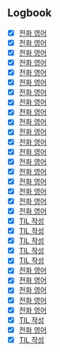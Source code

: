 

## Logbook
- [x] [전화 영어](things:///show?id=8dvhch5pwKpnERXGuSeRQY)
- [x] [전화 영어](things:///show?id=WWMATpAoVEeBDcHUCB5kzV)
- [x] [전화 영어](things:///show?id=VDnd3BoNUw7n8PMMVN2YAi)
- [x] [전화 영어](things:///show?id=7UUWm7kv3TB46hx7Z5Urqt)
- [x] [전화 영어](things:///show?id=5Wao6t6nWvujHv3axcHiHt)
- [x] [전화 영어](things:///show?id=PzwQYeTpVoGnC3vXZ6nLVS)
- [x] [전화 영어](things:///show?id=V6dKxJZm7RviyMzePsQbnR)
- [x] [전화 영어](things:///show?id=NVTCfdEkyFMFZcz9fac8oM)
- [x] [전화 영어](things:///show?id=VPCSRELpDrgQV9H3SKLFUm)
- [x] [전화 영어](things:///show?id=NR4WSKuFyqG1T1xVXWTxtQ)
- [x] [전화 영어](things:///show?id=4EGhyzfp69BQfnBLsyDRRQ)
- [x] [전화 영어](things:///show?id=UrVFRAjY47uzknLBjuAgfo)
- [x] [전화 영어](things:///show?id=Ha8mAWUB1c7sKHCvokkEjq)
- [x] [전화 영어](things:///show?id=XC9YEQV7R7B1TCkrPyU6Nj)
- [x] [전화 영어](things:///show?id=GQSQ2NpRTMPNCVRJwURHzr)
- [x] [전화 영어](things:///show?id=SAxEvoMa3ZNpCMKt1oLpA5)
- [x] [전화 영어](things:///show?id=XZjoqGJFvKaAmXmXRLMqRQ)
- [x] [전화 영어](things:///show?id=67AvQv9K4ypvZwmEr19ET4)
- [x] [전화 영어](things:///show?id=7ouG5RHhYUo1a6UrnK4SXo)
- [x] [TIL 작성](things:///show?id=2RRZ3po8WkyYobFPhdmy2U)
- [x] [TIL 작성](things:///show?id=2ZXGHu7A7c5yXeV9gbSMnC)
- [x] [TIL 작성](things:///show?id=39R42MSZmyJ1SRSmPbKTeY)
- [x] [TIL 작성](things:///show?id=7GyK1TQVuVF8B7PUBVYuvX)
- [x] [TIL 작성](things:///show?id=BTfLQfT16aDUVNAqxFDKJu)
- [x] [전화 영어](things:///show?id=3qz2DfSzFJGMcbjL3J7ywM)
- [x] [전화 영어](things:///show?id=KZ7UpPbMnT4pAJG72RWGjq)
- [x] [전화 영어](things:///show?id=BLjH13pcHH2ZRahmKniRjt)
- [x] [전화 영어](things:///show?id=N6RMpEoC4fEr6rhFcrB4p2)
- [x] [전화 영어](things:///show?id=X84pU8kpeXEFLmeAowWkSN)
- [x] [TIL 작성](things:///show?id=E2xFw2avWVYHJmGvBWjs2z)
- [x] [전화 영어](things:///show?id=JKjvchYJeoFmpGqVfB5byB)
- [x] [TIL 작성](things:///show?id=KckcmKLu3fnsJ4JFYepYJE)